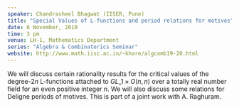 ```yaml
---
speaker: Chandrasheel Bhagwat (IISER, Pune)
title: "Special Values of L-functions and period relations for motives"
date: 6 November, 2019
time: 3 pm
venue: LH-1, Mathematics Department
series: "Algebra & Combinatorics Seminar"
website: http://www.math.iisc.ac.in/~khare/algcomb19-20.html
---
```


We will discuss certain rationality results for the critical values of
the degree-$2n$ L-functions attached to $GL\_1 \times O(n,n)$ over a
totally real number field for an even positive integer $n$. We will
also discuss some relations for Deligne periods of motives. This is
part of a joint work with A. Raghuram.
